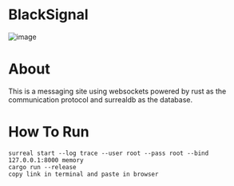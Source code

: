 # BlackSignal
![image](https://github.com/fraugho/BlackSignal/assets/144178952/071205c7-d049-4401-adb0-435ac7a1ede8)
# About
This is a messaging site using websockets powered by rust as the communication protocol and surrealdb as the database.
# How To Run
```
surreal start --log trace --user root --pass root --bind 127.0.0.1:8000 memory
cargo run --release
copy link in terminal and paste in browser
```
